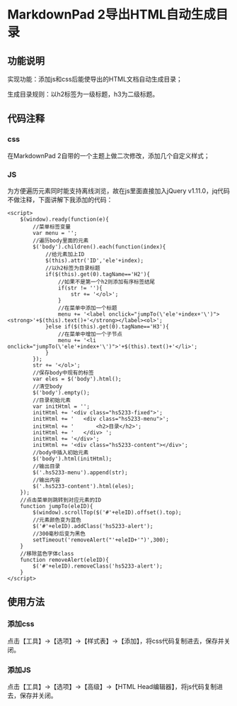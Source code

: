 # MarkdownPad 2导出HTML自动生成目录 #

## 功能说明 ##

实现功能：添加js和css后能使导出的HTML文档自动生成目录；

生成目录规则：以h2标签为一级标题，h3为二级标题。

## 代码注释 ##

### css ###
在MarkdownPad 2自带的一个主题上做二次修改，添加几个自定义样式；

### JS ###

为方便遍历元素同时能支持离线浏览，故在js里面直接加入jQuery v1.11.0，jq代码不做注释，下面讲解下我添加的代码：

	<script>
		$(window).ready(function(e){
			//菜单标签变量
			var menu = '';
			//遍历body里面的元素
			$('body').children().each(function(index){
				//给元素加上ID
				$(this).attr('ID','ele'+index);
				//以h2标签为目录标题
				if($(this).get(0).tagName=='H2'){
					//如果不是第一个h2则添加有序标签结尾
					if(str != ''){
						str += '</ol>';
					}
					//在菜单中添加一个标题
					menu += '<label onclick="jumpTo(\'ele'+index+'\')"><strong>'+$(this).text()+'</strong></label><ol>';
				}else if($(this).get(0).tagName=='H3'){
					//在菜单中增加一个子节点
					menu += '<li onclick="jumpTo(\'ele'+index+'\')">'+$(this).text()+'</li>';
				}
			});
			str += '</ol>';
			//保存body中现有的标签
			var eles = $('body').html();
			//清空body
			$('body').empty();
			//目录初始元素
			var initHtml = '';
			initHtml += '<div class="hs5233-fixed">';
			initHtml += '	<div class="hs5233-menu">';
			initHtml += '		<h2>目录</h2>';
			initHtml += '	</div> ';
			initHtml += '</div>';
			initHtml += '<div class="hs5233-content"></div>';
			//body中插入初始元素
			$('body').html(initHtml);
			//输出目录
			$('.hs5233-menu').append(str);
			//输出内容
			$('.hs5233-content').html(eles);
		});
		//点击菜单则跳转到对应元素的ID
		function jumpTo(eleID){
			$(window).scrollTop($('#'+eleID).offset().top);
			//元素颜色变为蓝色
			$('#'+eleID).addClass('hs5233-alert');
			//300毫秒后变为黑色
			setTimeout('removeAlert("'+eleID+'")',300);
		}
		//移除蓝色字体class
		function removeAlert(eleID){
			$('#'+eleID).removeClass('hs5233-alert');
		}
	</script>

## 使用方法 ##

### 添加css ###

点击【工具】->【选项】->【样式表】->【添加】，将css代码复制进去，保存并关闭。

### 添加JS ###

点击【工具】->【选项】->【高级】->【HTML Head编辑器】，将js代码复制进去，保存并关闭。
